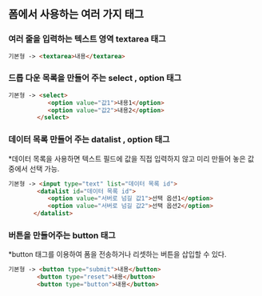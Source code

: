 ## 폼에서 사용하는 여러 가지 태그
### 여러 줄을 입력하는 텍스트 영역 textarea 태그
```html
기본형 -> <textarea>내용</textarea>
```
### 드롭 다운 목록을 만들어 주는 select , option 태그
``` html
기본형 -> <select>
           <option value="값1">내용1</option>
           <option value="값2">내용2</option>
        </select>
```

### 데이터 목록 만들어 주는 datalist , option 태그
*데이터 목록을 사용하면 텍스트 필드에 값을 직접 입력하지 않고 미리 만들어 놓은 값 중에서 선택 가능.
``` html
기본형 -> <input type="text" list="데이터 목록 id">
        <datalist id="데이터 목록 id">
           <option value="서버로 넘길 값1">선택 옵션1</option>
           <option value="서버로 넘길 값2">선택 옵션2</option>
       </datalist>
```

### 버튼을 만들어주는 button 태그
*button 태그를 이용하여 폼을 전송하거나 리셋하는 버튼을 삽입할 수 있다.
```html 
기본형 -> <button type="submit">내용</button>
        <button type="reset">내용</button>
        <button type="button">내용</button>

         
